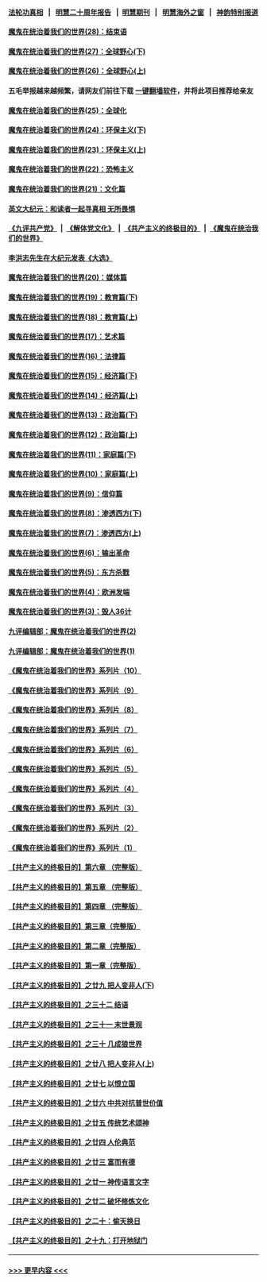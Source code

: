 #### [法轮功真相](https://github.com/gfw-breaker/truth/blob/master/README.md?t=0) &nbsp;&nbsp;|&nbsp;&nbsp; [明慧二十周年报告](https://github.com/gfw-breaker/mh-reports/blob/master/README.md?t=0) &nbsp;&nbsp;|&nbsp;&nbsp;[明慧期刊](https://github.com/gfw-breaker/mh-qikan) &nbsp;&nbsp;|&nbsp;&nbsp; [明慧海外之窗](https://github.com/gfw-breaker/mh-news/blob/master/README.md?t=0) &nbsp;&nbsp;|&nbsp;&nbsp; [神韵特别报道](https://github.com/gfw-breaker/mh-news/blob/master/shenyun.md?t=0)
#### [魔鬼在统治着我们的世界(28)：结束语](../pages/nsc422/n10936246.md?t=07070101) 
#### [魔鬼在统治着我们的世界(27)：全球野心(下)](../pages/nsc422/n10928319.md?t=07070101) 
#### [魔鬼在统治着我们的世界(26)：全球野心(上)](../pages/nsc422/n10900318.md?t=07070101) 
#### 五毛举报越来越频繁，请网友们前往下载 [一键翻墙软件](https://github.com/gfw-breaker/ssr-accounts)，并将此项目推荐给亲友
#### [魔鬼在统治着我们的世界(25)：全球化](../pages/nsc422/n10788205.md?t=07070101) 
#### [魔鬼在统治着我们的世界(24)：环保主义(下)](../pages/nsc422/n10695307.md?t=07070101) 
#### [魔鬼在统治着我们的世界(23)：环保主义(上)](../pages/nsc422/n10688613.md?t=07070101) 
#### [魔鬼在统治着我们的世界(22)：恐怖主义](../pages/nsc422/n10614727.md?t=07070101) 
#### [魔鬼在统治着我们的世界(21)：文化篇](../pages/nsc422/n10597706.md?t=07070101) 
#### [英文大纪元：和读者一起寻真相 无所畏惧](../pages/nsc422/n12542027.md?t=07070101) 
#### [《九评共产党》](https://github.com/begood0513/9ping.md/blob/master/README.md) &nbsp;|&nbsp; [《解体党文化》](../../../../jtdwh.md/blob/master/README.md)  &nbsp;|&nbsp; [《共产主义的终极目的》](../../../../gczydzjmd.md/blob/master/README.md) &nbsp;|&nbsp; [《魔鬼在统治我们的世界》](../../../../mgztzwmdsj.md/blob/master/README.md) 
#### [李洪志先生在大纪元发表《大选》](../pages/nsc422/n12534746.md?t=07070101) 
#### [魔鬼在统治着我们的世界(20)：媒体篇](../pages/nsc422/n10586579.md?t=07070101) 
#### [魔鬼在统治着我们的世界(19)：教育篇(下)](../pages/nsc422/n10564808.md?t=07070101) 
#### [魔鬼在统治着我们的世界(18)：教育篇(上)](../pages/nsc422/n10526970.md?t=07070101) 
#### [魔鬼在统治着我们的世界(17)：艺术篇](../pages/nsc422/n10499093.md?t=07070101) 
#### [魔鬼在统治着我们的世界(16)：法律篇](../pages/nsc422/n10485969.md?t=07070101) 
#### [魔鬼在统治着我们的世界(15)：经济篇(下)](../pages/nsc422/n10469975.md?t=07070101) 
#### [魔鬼在统治着我们的世界(14)：经济篇(上)](../pages/nsc422/n10457370.md?t=07070101) 
#### [魔鬼在统治着我们的世界(13)：政治篇(下)](../pages/nsc422/n10448270.md?t=07070101) 
#### [魔鬼在统治着我们的世界(12)：政治篇(上)](../pages/nsc422/n10444576.md?t=07070101) 
#### [魔鬼在统治着我们的世界(11)：家庭篇(下)](../pages/nsc422/n10440961.md?t=07070101) 
#### [魔鬼在统治着我们的世界(10)：家庭篇(上)](../pages/nsc422/n10435448.md?t=07070101) 
#### [魔鬼在统治着我们的世界(9)：信仰篇](../pages/nsc422/n10432159.md?t=07070101) 
#### [魔鬼在统治着我们的世界(8)：渗透西方(下)](../pages/nsc422/n10429603.md?t=07070101) 
#### [魔鬼在统治着我们的世界(7)：渗透西方(上)](../pages/nsc422/n10426013.md?t=07070101) 
#### [魔鬼在统治着我们的世界(6)：输出革命](../pages/nsc422/n10421536.md?t=07070101) 
#### [魔鬼在统治着我们的世界(5)：东方杀戮](../pages/nsc422/n10417707.md?t=07070101) 
#### [魔鬼在统治着我们的世界(4)：欧洲发端](../pages/nsc422/n10414890.md?t=07070101) 
#### [魔鬼在统治着我们的世界(3)：毁人36计](../pages/nsc422/n10411583.md?t=07070101) 
#### [九评编辑部：魔鬼在统治着我们的世界(2)](../pages/nsc422/n10410036.md?t=07070101) 
#### [九评编辑部：魔鬼在统治着我们的世界(1)](../pages/nsc422/n10406825.md?t=07070101) 
#### [《魔鬼在统治着我们的世界》系列片（10）](../pages/nsc422/n12292670.md?t=07070101) 
#### [《魔鬼在统治着我们的世界》系列片（9）](../pages/nsc422/n12290859.md?t=07070101) 
#### [《魔鬼在统治着我们的世界》系列片（8）](../pages/nsc422/n12287445.md?t=07070101) 
#### [《魔鬼在统治着我们的世界》系列片（7）](../pages/nsc422/n12283425.md?t=07070101) 
#### [《魔鬼在统治着我们的世界》系列片（6）](../pages/nsc422/n12282314.md?t=07070101) 
#### [《魔鬼在统治着我们的世界》系列片（5）](../pages/nsc422/n12281419.md?t=07070101) 
#### [《魔鬼在统治着我们的世界》系列片（4）](../pages/nsc422/n12274024.md?t=07070101) 
#### [《魔鬼在统治着我们的世界》系列片（3）](../pages/nsc422/n12271322.md?t=07070101) 
#### [《魔鬼在统治着我们的世界》系列片（2）](../pages/nsc422/n12269049.md?t=07070101) 
#### [《魔鬼在统治着我们的世界》系列片（1）](../pages/nsc422/n12267575.md?t=07070101) 
#### [【共产主义的终极目的】第六章 （完整版）](../pages/nsc422/n11428913.md?t=07070101) 
#### [【共产主义的终极目的】第五章 （完整版）](../pages/nsc422/n11428912.md?t=07070101) 
#### [【共产主义的终极目的】第四章 （完整版）](../pages/nsc422/n11428907.md?t=07070101) 
#### [【共产主义的终极目的】第三章（完整版）](../pages/nsc422/n11428848.md?t=07070101) 
#### [【共产主义的终极目的】第二章（完整版）](../pages/nsc422/n11428831.md?t=07070101) 
#### [【共产主义的终极目的】第一章（完整版）](../pages/nsc422/n11417651.md?t=07070101) 
#### [【共产主义的终极目的】之廿九 把人变非人(下)](../pages/nsc422/n11344140.md?t=07070101) 
#### [【共产主义的终极目的】之三十二 结语](../pages/nsc422/n11360535.md?t=07070101) 
#### [【共产主义的终极目的】之三十一 末世景观](../pages/nsc422/n11351129.md?t=07070101) 
#### [【共产主义的终极目的】之三十 几成狼世界](../pages/nsc422/n11348280.md?t=07070101) 
#### [【共产主义的终极目的】之廿八 把人变非人(上)](../pages/nsc422/n11340492.md?t=07070101) 
#### [【共产主义的终极目的】之廿七 以恨立国](../pages/nsc422/n11336944.md?t=07070101) 
#### [【共产主义的终极目的】之廿六 中共对抗普世价值](../pages/nsc422/n11324785.md?t=07070101) 
#### [【共产主义的终极目的】之廿五 传统艺术颂神](../pages/nsc422/n11296396.md?t=07070101) 
#### [【共产主义的终极目的】之廿四 人伦典范](../pages/nsc422/n11296397.md?t=07070101) 
#### [【共产主义的终极目的】之廿三 富而有德](../pages/nsc422/n11283598.md?t=07070101) 
#### [【共产主义的终极目的】之廿一 神传语言文字](../pages/nsc422/n11263265.md?t=07070101) 
#### [【共产主义的终极目的】之廿二 破坏修炼文化](../pages/nsc422/n11245728.md?t=07070101) 
#### [【共产主义的终极目的】之二十：偷天换日](../pages/nsc422/n11238846.md?t=07070101) 
#### [【共产主义的终极目的】之十九：打开地狱门](../pages/nsc422/n11206376.md?t=07070101) 

----
#### [ >>> 更早内容 <<< ](../indexes/nsc422-earlier.md)
